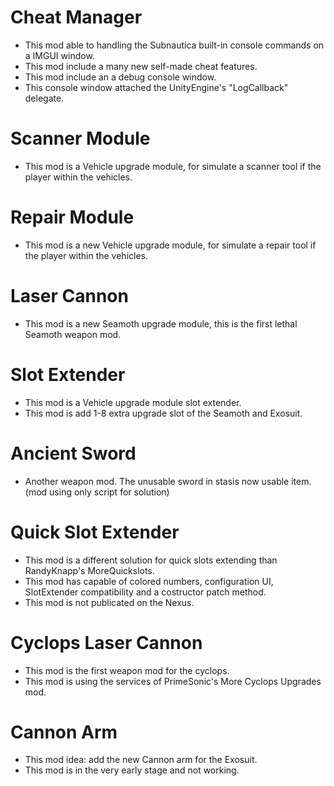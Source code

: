 # Cheat Manager
- This mod able to handling the Subnautica built-in console commands on a IMGUI window.
- This mod include a many new self-made cheat features.
- This mod include an a debug console window.
- This console window attached the UnityEngine's "LogCallback" delegate.

# Scanner Module
- This mod is a Vehicle upgrade module, for simulate a scanner tool if the player within the vehicles.

# Repair Module
- This mod is a new Vehicle upgrade module, for simulate a repair tool if the player within the vehicles.

# Laser Cannon
- This mod is a new Seamoth upgrade module, this is the first lethal Seamoth weapon mod.

# Slot Extender
- This mod is a Vehicle upgrade module slot extender.
- This mod is add 1-8 extra upgrade slot of the Seamoth and Exosuit.

# Ancient Sword
- Another weapon mod. The unusable sword in stasis now usable item. (mod using only script for solution)

# Quick Slot Extender
- This mod is a different solution for quick slots extending than RandyKnapp's MoreQuickslots.
- This mod has capable of colored numbers, configuration UI, SlotExtender compatibility and a costructor patch method.
- This mod is not publicated on the Nexus.

# Cyclops Laser Cannon
- This mod is the first weapon mod for the cyclops.
- This mod is using the services of PrimeSonic's More Cyclops Upgrades mod.

# Cannon Arm
- This mod idea: add the new Cannon arm for the Exosuit.
- This mod is in the very early stage and not working.
